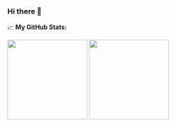 ### Hi there 👋


<!-- 
<h3 align="center">👩‍💻 My Github Stats 👩‍💻</h3>
<div align="center">

[![Anurag's GitHub stats](https://github-readme-stats.vercel.app/api?username=kimyeong96&hide_title=true&show_icons=true&include_all_commits=true&disable_animations=true&theme=vue)](https://github.com/anuraghazra/github-readme-stats)
</div>
 -->
 
📈 **My GitHub Stats:**

<p>
  <img height="180em" src="https://github-readme-stats.vercel.app/api?username=kimyeong96
&show_icons=true&hide_border=true&&count_private=true&include_all_commits=true" />
  <img height="180em" src="https://github-readme-stats.vercel.app/api/top-langs/?username=kimyeong96
&exclude_repo=KNN-Image-Classification&show_icons=true&hide_border=true&layout=compact&langs_count=8"/>
</p>
